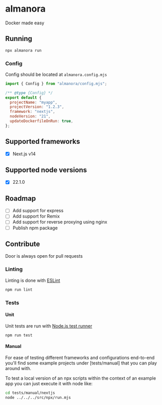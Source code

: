 # almanora

Docker made easy

## Running

```sh
npx almanora run
```

### Config

Config should be located at `almanora.config.mjs`

```js
import { Config } from "almanora/config.mjs";

/** @type {Config} */
export default {
  projectName: "myapp",
  projectVersion: "1.2.3",
  framework: "nextjs",
  nodeVersion: "21",
  updateDockerfileOnRun: true,
};
```

## Supported frameworks

- [x] Next.js v14

## Supported node versions

- [x] 22.1.0

## Roadmap

- [ ] Add support for express
- [ ] Add support for Remix
- [ ] Add support for reverse proxying using nginx
- [ ] Publish npm package

## Contribute

Door is always open for pull requests

### Linting

Linting is done with [ESLint](https://eslint.org)

```sh
npm run lint
```

### Tests

#### Unit

Unit tests are run with [Node.js test runner](https://nodejs.org/api/test.html)

```
npm run test
```

#### Manual

For ease of testing different frameworks and configurations end-to-end you'll find some example projects under [tests/manual] that you can play around with.

To test a local version of an npx scripts within the context of an example app you can just execute it with node like:

```sh
cd tests/manual/nextjs
node ../../../src/npx/run.mjs
```
